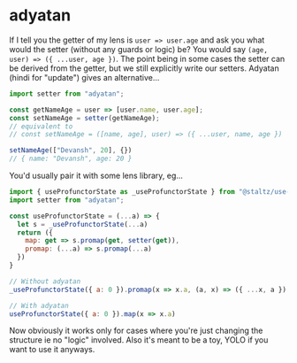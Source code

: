 # adyatan

If I tell you the getter of my lens is `user => user.age` and ask you what would the setter (without any guards or logic) be? You would say `(age, user) => ({ ...user, age })`. The point being in some cases the setter can be derived from the getter, but we still explicitly write our setters. Adyatan (hindi for "update") gives an alternative...

```javascript
import setter from "adyatan";

const getNameAge = user => [user.name, user.age];
const setNameAge = setter(getNameAge);
// equivalent to
// const setNameAge = ([name, age], user) => ({ ...user, name, age })

setNameAge(["Devansh", 20], {})
// { name: "Devansh", age: 20 }
```

You'd usually pair it with some lens library, eg...

```javascript
import { useProfunctorState as _useProfunctorState } from "@staltz/use-profunctor-state"
import setter from "adyatan";

const useProfunctorState = (...a) => {
  let s = _useProfunctorState(...a)
  return ({
    map: get => s.promap(get, setter(get)),
    promap: (...a) => s.promap(...a)
  })
}

// Without adyatan
_useProfunctorState({ a: 0 }).promap(x => x.a, (a, x) => ({ ...x, a })

// With adyatan
useProfunctorState({ a: 0 }).map(x => x.a)
```

Now obviously it works only for cases where you're just changing the structure ie no "logic" involved. Also it's meant to be a toy, YOLO if you want to use it anyways.
